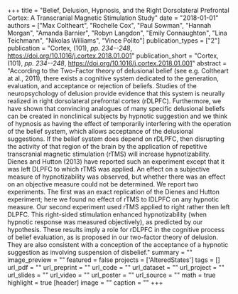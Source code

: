 +++
title = "Belief, Delusion, Hypnosis, and the Right Dorsolateral Prefrontal Cortex: A Transcranial Magnetic Stimulation Study"
date = "2018-01-01"
authors = ["Max Coltheart", "Rochelle Cox", "Paul Sowman", "Hannah Morgan", "Amanda Barnier", "Robyn Langdon", "Emily Connaughton", "Lina Teichmann", "Nikolas Williams", "Vince Polito"]
publication_types = ["2"]
publication = "Cortex, (101), _pp. 234--248_, https://doi.org/10.1016/j.cortex.2018.01.001"
publication_short = "Cortex, (101), _pp. 234--248_, https://doi.org/10.1016/j.cortex.2018.01.001"
abstract = "According to the Two-Factor theory of delusional belief (see e.g. Coltheart at al., 2011), there exists a cognitive system dedicated to the generation, evaluation, and acceptance or rejection of beliefs. Studies of the neuropsychology of delusion provide evidence that this system is neurally realized in right dorsolateral prefrontal cortex (rDLPFC). Furthermore, we have shown that convincing analogues of many specific delusional beliefs can be created in nonclinical subjects by hypnotic suggestion and we think of hypnosis as having the effect of temporarily interfering with the operation of the belief system, which allows acceptance of the delusional suggestions. If the belief system does depend on rDLPFC, then disrupting the activity of that region of the brain by the application of repetitive transcranial magnetic stimulation (rTMS) will increase hypnotizability. Dienes and Hutton (2013) have reported such an experiment except that it was left DLPFC to which rTMS was applied. An effect on a subjective measure of hypnotizability was observed, but whether there was an effect on an objective measure could not be determined. We report two experiments. The first was an exact replication of the Dienes and Hutton experiment; here we found no effect of rTMS to lDLPFC on any hypnotic measure. Our second experiment used rTMS applied to right rather then left DLPFC. This right-sided stimulation enhanced hypnotizability (when hypnotic response was measured objectively), as predicted by our hypothesis. These results imply a role for rDLPFC in the cognitive process of belief evaluation, as is proposed in our two-factor theory of delusion. They are also consistent with a conception of the acceptance of a hypnotic suggestion as involving suspension of disbelief."
summary = ""
image_preview = ""
featured = false
projects = ['AlteredStates']
tags = []
url_pdf = ""
url_preprint = ""
url_code = ""
url_dataset = ""
url_project = ""
url_slides = ""
url_video = ""
url_poster = ""
url_source = ""
math = true
highlight = true
[header]
image = ""
caption = ""
+++
